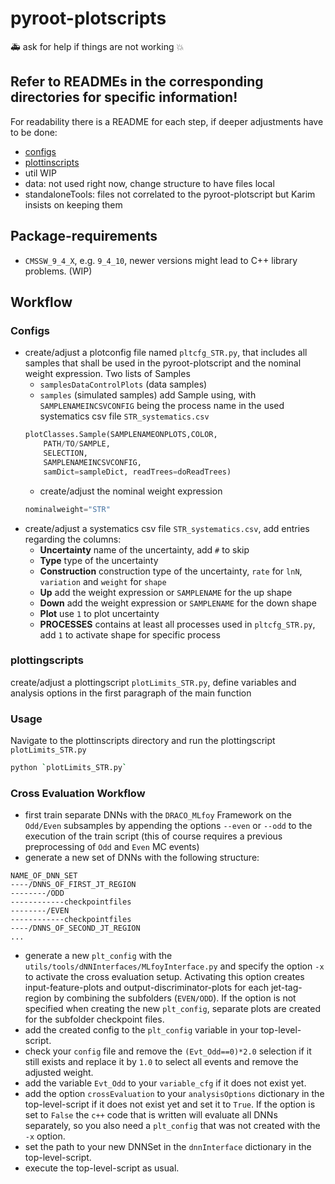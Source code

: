 # pyroot-plotscripts
:ambulance: ask for help if things are not working :boom:

## Refer to READMEs in the corresponding directories for specific information!
For readability there is a README for each step, if deeper adjustments have to be done:
- [configs](https://github.com/kit-cn-cms/pyroot-plotscripts/tree/ttHLegacyAnalysis/configs/README.md)
- [plottinscripts](https://github.com/kit-cn-cms/pyroot-plotscripts/tree/ttHLegacyAnalysis/plottingscripts/README.md)
- util WIP
- data: not used right now, change structure to have files local
- standaloneTools: files not correlated to the pyroot-plotscript but Karim insists on keeping them

## Package-requirements
- `CMSSW_9_4_X`, e.g. `9_4_10`, newer versions might lead to C++ library problems. (WIP)

## Workflow
### Configs
- create/adjust a plotconfig file named `pltcfg_STR.py`, that includes all samples that shall be used in the pyroot-plotscript and the nominal weight expression. Two lists of Samples 
	- `samplesDataControlPlots` (data samples)
	- `samples` (simulated samples)
	add Sample using, with `SAMPLENAMEINCSVCONFIG` being the process name in the used systematics csv file `STR_systematics.csv`
  	```python
	plotClasses.Sample(SAMPLENAMEONPLOTS,COLOR,
        PATH/TO/SAMPLE,
        SELECTION,
        SAMPLENAMEINCSVCONFIG,
        samDict=sampleDict, readTrees=doReadTrees)
	```
	- create/adjust the nominal weight expression 
	```python
	nominalweight="STR"
	```
- create/adjust a systematics csv file `STR_systematics.csv`, add entries regarding the columns:
	- **Uncertainty** name of the uncertainty, add `#` to skip
	- **Type** type of the uncertainty 
	- **Construction** construction type of the uncertainty, `rate` for `lnN`, `variation` and `weight` for `shape`
	- **Up** add the weight expression or `SAMPLENAME` for the up shape
	- **Down** add the weight expression or `SAMPLENAME` for the down shape
	- **Plot** use `1` to plot uncertainty
	- **PROCESSES** contains at least all processes used in `pltcfg_STR.py`, add `1` to activate shape for specific process

### plottingscripts
create/adjust a plottingscript `plotLimits_STR.py`, define variables and analysis options in the first paragraph of the main function
### Usage
Navigate to the plottinscripts directory and run the plottingscript `plotLimits_STR.py`
```bash
python `plotLimits_STR.py`
```

### Cross Evaluation Workflow

- first train separate DNNs with the `DRACO_MLfoy` Framework on the `Odd/Even` subsamples by appending the options `--even` or `--odd` to the execution of the train script (this of course requires a previous preprocessing of `Odd` and `Even` MC events)
- generate a new set of DNNs with the following structure:
```
NAME_OF_DNN_SET
----/DNNS_OF_FIRST_JT_REGION
--------/ODD
------------checkpointfiles
--------/EVEN
------------checkpointfiles
----/DNNS_OF_SECOND_JT_REGION
...
```
- generate a new `plt_config` with the `utils/tools/dNNInterfaces/MLfoyInterface.py` and specify the option `-x` to activate the cross evaluation setup.
Activating this option creates input-feature-plots and output-discriminator-plots for each jet-tag-region by combining the subfolders (`EVEN/ODD`). If the option is not specified when creating the new `plt_config`, separate plots are created for the subfolder checkpoint files.
- add the created config to the `plt_config` variable in your top-level-script.
- check your `config` file and remove the `(Evt_Odd==0)*2.0` selection if it still exists and replace it by `1.0` to select all events and remove the adjusted weight.
- add the variable `Evt_Odd` to your `variable_cfg` if it does not exist yet.
- add the option `crossEvaluation` to your `analysisOptions` dictionary in the top-level-script if it does not exist yet and set it to `True`.
If the option is set to `False` the `c++` code that is written will evaluate all DNNs separately, so you also need a `plt_config` that was not created with the `-x` option.
- set the path to your new DNNSet in the `dnnInterface` dictionary in the top-level-script.
- execute the top-level-script as usual.


